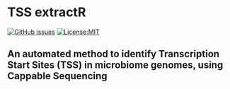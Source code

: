 # TSS extractR

[![GitHub issues](https://img.shields.io/github/issues/daniilidisK/TSS_extractR?color=green)](https://github.com/daniilidisK/TSS_extractR/issues/new)
[![License:MIT](https://img.shields.io/badge/license-MIT-blue.svg)](https://cran.r-project.org/web/licenses/MIT)

<!---
[![CRAN Version](https://www.r-pkg.org/badges/version/CMplot?color=yellow)](https://CRAN.R-project.org/package=CMplot) 

[![](https://img.shields.io/badge/GitHub-4.1.0-blueviolet.svg)]() ![](http://cranlogs.r-pkg.org/badges/grand-total/CMplot?color=red) 

[![](https://cranlogs.r-pkg.org/badges/last-month/CMplot)](https://CRAN.R-project.org/package=CMplot) 

<a href="https://hits.seeyoufarm.com"><img src="https://hits.seeyoufarm.com/api/count/incr/badge.svg?url=https%3A%2F%2Fgithub.com%2FYinLiLin%2FCMplot"/></a>
-->

## An automated method to identify Transcription Start Sites (TSS) in microbiome genomes, using Cappable Sequencing
